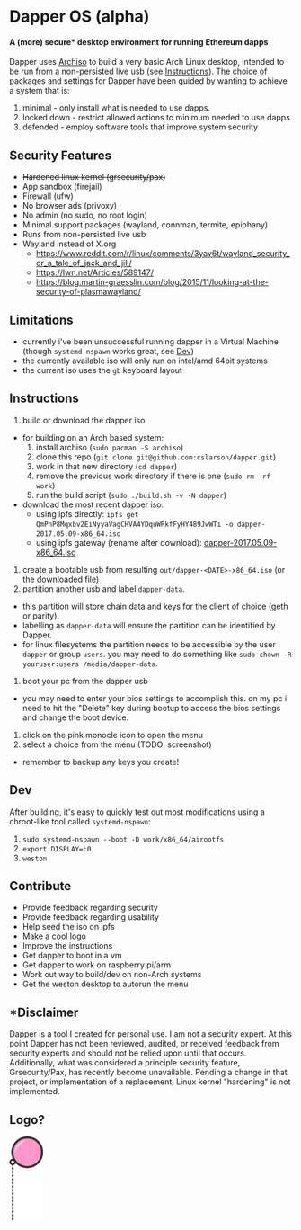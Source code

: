 # Dapper OS (alpha)
#### A (more) secure* desktop environment for running Ethereum dapps
Dapper uses [Archiso](https://wiki.archlinux.org/index.php/archiso) to build a very basic Arch Linux desktop, intended to be run from a non-persisted live usb (see [Instructions](#instructions)). The choice of packages and settings for Dapper have been guided by wanting to achieve a system that is:

1. minimal - only install what is needed to use dapps.
1. locked down - restrict allowed actions to minimum needed to use dapps.
1. defended - employ software tools that improve system security

## Security Features
- ~~Hardened linux kernel (grsecurity/pax)~~
- App sandbox (firejail)
- Firewall (ufw)
- No browser ads (privoxy)
- No admin (no sudo, no root login)
- Minimal support packages (wayland, connman, termite, epiphany)
- Runs from non-persisted live usb
- Wayland instead of X.org
  - https://www.reddit.com/r/linux/comments/3yav6t/wayland_security_or_a_tale_of_jack_and_jill/
  - https://lwn.net/Articles/589147/
  - https://blog.martin-graesslin.com/blog/2015/11/looking-at-the-security-of-plasmawayland/

## Limitations
- currently i've been unsuccessful running dapper in a Virtual Machine (though `systemd-nspawn` works great, see [Dev](#dev))
- the currently available iso will only run on intel/amd 64bit systems
- the current iso uses the `gb` keyboard layout

## Instructions
1. build or download the dapper iso
  - for building on an Arch based system:
    1. install archiso (`sudo pacman -S archiso`)
    1. clone this repo (`git clone git@github.com:cslarson/dapper.git`)
    1. work in that new directory (`cd dapper`)
    1. remove the previous work directory if there is one (`sudo rm -rf work`)
    1. run the build script (`sudo ./build.sh -v -N dapper`)
  - download the most recent dapper iso:
    - using ipfs directly: `ipfs get QmPnP8Mqxbv2EiNyyaVagCHVA4YDquWRkfFyHY489JwWTi -o dapper-2017.05.09-x86_64.iso`
    - using ipfs gateway (rename after download): [dapper-2017.05.09-x86_64.iso](http://ipfs.io/ipfs/QmPnP8Mqxbv2EiNyyaVagCHVA4YDquWRkfFyHY489JwWTi)
1. create a bootable usb from resulting `out/dapper-<DATE>-x86_64.iso` (or the downloaded file)
1. partition another usb and label `dapper-data`.
  - this partition will store chain data and keys for the client of choice (geth or parity).
  - labelling as `dapper-data` will ensure the partition can be identified by Dapper.
  - for linux filesystems the partition needs to be accessible by the user `dapper` or group `users`. you may need to do something like `sudo chown -R youruser:users /media/dapper-data`.
1. boot your pc from the dapper usb
  - you may need to enter your bios settings to accomplish this. on my pc i need to hit the "Delete" key during bootup to access the bios settings and change the boot device.
1. click on the pink monocle icon to open the menu
1. select a choice from the menu (TODO: screenshot)
  - remember to backup any keys you create!

## Dev
After building, it's easy to quickly test out most modifications using a chroot-like tool called `systemd-nspawn`:
1. `sudo systemd-nspawn --boot -D work/x86_64/airootfs`
1. `export DISPLAY=:0`
1. `weston`

## Contribute
  - Provide feedback regarding security
  - Provide feedback regarding usability
  - Help seed the iso on ipfs
  - Make a cool logo
  - Improve the instructions
  - Get dapper to boot in a vm
  - Get dapper to work on raspberry pi/arm
  - Work out way to build/dev on non-Arch systems
  - Get the weston desktop to autorun the menu

## \*Disclaimer
Dapper is a tool I created for personal use. I am not a security expert. At this point Dapper has not been reviewed, audited, or received feedback from security experts and should not be relied upon until that occurs. Additionally, what was considered a principle security feature, Grsecurity/Pax, has recently become unavailable. Pending a change in that project, or implementation of a replacement, Linux kernel "hardening" is not implemented.

## Logo?

<img src="https://raw.githubusercontent.com/cslarson/dapper/master/dapper.png" alt="Dapper OS" width="60"/>
